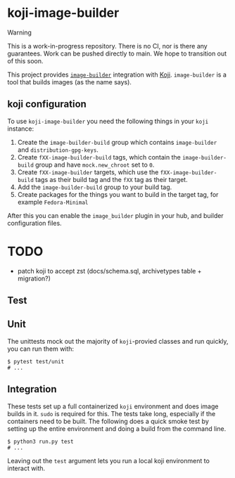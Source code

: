 # koji-image-builder

> [!WARNING]  
> This is a work-in-progress repository. There is no CI, nor is there any guarantees. Work can be pushed directly to main. We hope to transition out of this soon.

This project provides [`image-builder`](https://github.com/osbuild/image-builder-cli) integration with [Koji](https://pagure.io/koji). `image-builder` is a tool that builds images (as the name says).

## koji configuration

To use `koji-image-builder` you need the following things in your `koji` instance:

1. Create the `image-builder-build` group which contains `image-builder` and `distribution-gpg-keys`.
2. Create `fXX-image-builder-build` tags, which contain the `image-builder-build` group and have `mock.new_chroot` set to `0`.
3. Create `fXX-image-builder` targets, which use the `fXX-image-builder-build` tags as their build tag and the `fXX` tag as their target.
4. Add the `image-builder-build` group to your build tag.
4. Create packages for the things you want to build in the target tag, for example `Fedora-Minimal`

After this you can enable the `image_builder` plugin in your hub, and builder configuration files.

# TODO

- patch koji to accept zst (docs/schema.sql, archivetypes table + migration?)

## Test

## Unit

The unittests mock out the majority of `koji`-provied classes and run quickly, you can run them with:

```console
$ pytest test/unit
# ...
```

## Integration

These tests set up a full containerized `koji` environment and does image builds in it. `sudo` is required for this. The tests take long, especially if the containers need to be built. The following does a quick smoke test by setting up the entire environment and doing a build from the command line.

```console
$ python3 run.py test
# ...
```

Leaving out the `test` argument lets you run a local koji environment to interact with.
